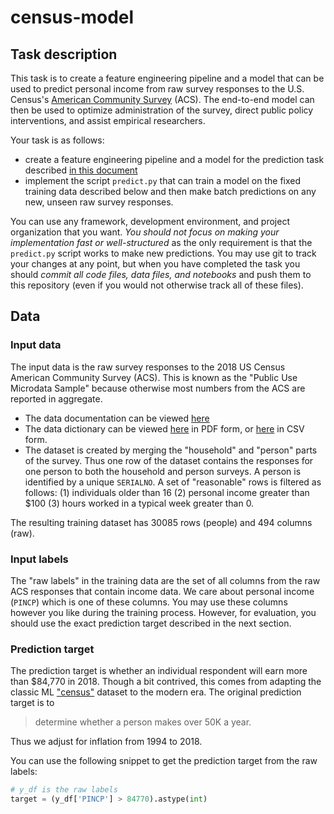 # census-model

## Task description

This task is to create a feature engineering pipeline and a model that can be used to predict personal income from raw survey responses to the U.S. Census's [American Community Survey](https://www.census.gov/programs-surveys/acs/) (ACS). The end-to-end model can then be used to optimize administration of the survey, direct public policy interventions, and assist empirical researchers.

Your task is as follows:

* create a feature engineering pipeline and a model for the prediction task described [in this document](#prediction-target)
* implement the script `predict.py` that can train a model on the fixed training data described below and then make batch predictions on any new, unseen raw survey responses.

You can use any framework, development environment, and project organization that you want. *You should not focus on making your implementation fast or well-structured* as the only requirement is that the `predict.py` script works to make new predictions. You may use git to track your changes at any point, but when you have completed the task you should *commit all code files, data files, and notebooks* and push them to this repository (even if you would not otherwise track all of these files).

## Data

### Input data

The input data is the raw survey responses to the 2018 US Census American Community Survey (ACS). This is known as the "Public Use Microdata Sample" because otherwise most numbers from the ACS are reported in aggregate.

* The data documentation can be viewed [here](https://9mkmatu5ijhtfvj1zmz.s3.amazonaws.com/census/ACS2018_PUMS_README.pdf)
* The data dictionary can be viewed [here](https://9mkmatu5ijhtfvj1zmz.s3.amazonaws.com/census/PUMS_Data_Dictionary_2018.pdf) in PDF form, or [here](https://9mkmatu5ijhtfvj1zmz.s3.amazonaws.com/census/PUMS_Data_Dictionary_2018.csv) in CSV form.
* The dataset is created by merging the "household" and "person" parts of the survey. Thus one row of the dataset contains the responses for one person to both the household and person surveys. A person is identified by a unique `SERIALNO`. A set of "reasonable" rows is filtered as follows: (1) individuals older than 16 (2) personal income greater than $100 (3) hours worked in a typical week greater than 0.

The resulting training dataset has 30085 rows (people) and 494 columns (raw).

### Input labels

The "raw labels" in the training data are the set of all columns from the raw ACS responses that contain income data. We care about personal income (`PINCP`) which is one of these columns. You may use these columns however you like during the training process. However, for evaluation, you should use the exact prediction target described in the next section.

### Prediction target

The prediction target is whether an individual respondent will earn more than $84,770 in 2018. Though a bit contrived, this comes from adapting the classic ML ["census"](https://archive.ics.uci.edu/ml/datasets/Census+Income) dataset to the modern era. The original prediction target is to

> determine whether a person makes over 50K a year.

Thus we adjust for inflation from 1994 to 2018.

You can use the following snippet to get the prediction target from the raw labels:

```python
# y_df is the raw labels
target = (y_df['PINCP'] > 84770).astype(int)
```
